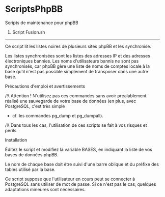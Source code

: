ScriptsPhpBB
============

Scripts de maintenance pour phpBB

1. Script Fusion.sh
-------------------

Ce script lit les listes noires de plusieurs sites phpBB
et les synchronise.

Les listes synchronisées sont les listes des adresses IP
et des adresses électroniques bannies. Les noms
d'utilisateurs bannis ne sont pas synchronisés, car phpBB
gère une liste de noms de comptes locale à la base qu'il
n'est pas possible simplement de transposer dans une autre
base.


Précautions d'emploi et avertissements

/!\ Attention ! N'utilisez pas ces commandes sans avoir
préalablement réalisé une sauvegarde de votre base de
données (en plus, avec PostgreSQL, c'est très simple
- cf. les commandes pg_dump et pg_dumpall).

/!\ Dans tous les cas, l'utilisation de ces scripts se
fait à vos risques et périls.

Installation

Éditez le script et modifiez la variable BASES, en
indiquant la liste de vos bases de données phpBB.

Le nom de chaque base doit être suivi d'une barre oblique
et du préfixe des tables utilisé par la base.

Ce script suppose que l'utilisateur en cours peut se
connecter à PostgreSQL sans utiliser de mot de passe. 
Si ce n'est pas le cas, quelques adaptations mineures
sont nécessaires. 
